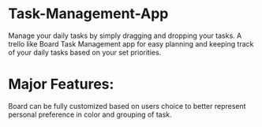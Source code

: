 # Task-Management-App
Manage your daily tasks by simply dragging and dropping your tasks.
A trello like Board Task Management app for easy planning and keeping track of your daily tasks based on your set priorities.

# Major Features:
Board can be fully customized based on users choice to better represent personal preference in color and grouping of task.

